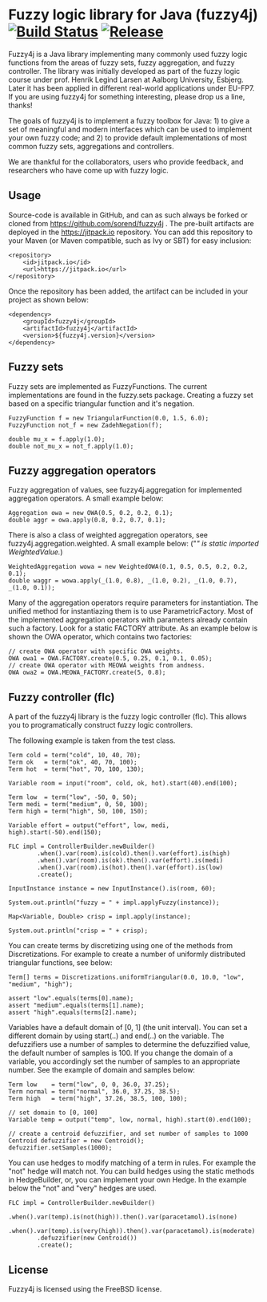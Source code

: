 
Fuzzy logic library for Java (fuzzy4j) [![Build Status](https://travis-ci.org/sorend/fuzzy4j.svg?branch=master)](https://travis-ci.org/sorend/fuzzy4j) [![Release](https://jitpack.io/v/sorend/fuzzy4j.svg)](https://jitpack.io/#sorend/fuzzy4j)
======================================

Fuzzy4j is a Java library implementing many commonly used fuzzy logic functions from the areas of fuzzy sets,
fuzzy aggregation, and fuzzy controller. The library was initially developed as part of the fuzzy logic course under
prof. Henrik Legind Larsen at Aalborg University, Esbjerg. Later it has been applied in different real-world
applications under EU-FP7. If you are using fuzzy4j for something interesting, please drop us a line, thanks!

The goals of fuzzy4j is to implement a fuzzy toolbox for Java: 1) to give a set of meaningful and modern interfaces
which can be used to implement your own fuzzy code; and 2) to provide default implementations of most common
fuzzy sets, aggregations and controllers.

We are thankful for the collaborators, users who provide feedback, and researchers who have come up with fuzzy logic.

Usage
-----

Source-code is available in GitHub, and can as such always be forked or cloned from https://github.com/sorend/fuzzy4j .
The pre-built artifacts are deployed in the https://jitpack.io repository. You can add this repository to your Maven
(or Maven compatible, such as Ivy or SBT) for easy inclusion:

    <repository>
        <id>jitpack.io</id>
        <url>https://jitpack.io</url>
    </repository>

Once the repository has been added, the artifact can be included in your project as shown below:

    <dependency>
        <groupId>fuzzy4j</groupId>
        <artifactId>fuzzy4j</artifactId>
        <version>${fuzzy4j.version}</version>
    </dependency>

Fuzzy sets
----------

Fuzzy sets are implemented as FuzzyFunctions. The current implementations are found in the fuzzy.sets package.
Creating a fuzzy set based on a specific triangular function and it's negation.

    FuzzyFunction f = new TriangularFunction(0.0, 1.5, 6.0);
    FuzzyFunction not_f = new ZadehNegation(f);

    double mu_x = f.apply(1.0);
    double not_mu_x = not_f.apply(1.0);

Fuzzy aggregation operators
---------------------------

Fuzzy aggregation of values, see fuzzy4j.aggregation for implemented aggregation operators. A small example below:

    Aggregation owa = new OWA(0.5, 0.2, 0.2, 0.1);
    double aggr = owa.apply(0.8, 0.2, 0.7, 0.1);

There is also a class of weighted aggregation operators, see fuzzy4j.aggregation.weighted. A small example below:
("_" is static imported WeightedValue._)

    WeightedAggregation wowa = new WeightedOWA(0.1, 0.5, 0.5, 0.2, 0.2, 0.1);
    double waggr = wowa.apply(_(1.0, 0.8), _(1.0, 0.2), _(1.0, 0.7), _(1.0, 0.1));

Many of the aggregation operators require parameters for instantiation. The unified method
for instantiazing them is to use ParametricFactory<T>. Most of the implemented aggregation
operators with parameters already contain such a factory. Look for a static FACTORY attribute.
As an example below is shown the OWA operator, which contains two factories:

    // create OWA operator with specific OWA weights.
    OWA owa1 = OWA.FACTORY.create(0.5, 0.25, 0.1, 0.1, 0.05);
    // create OWA operator with MEOWA weights from andness.
    OWA owa2 = OWA.MEOWA_FACTORY.create(5, 0.8);

Fuzzy controller (flc)
----------------------

A part of the fuzzy4j library is the fuzzy logic controller (flc). This allows you
to programatically construct fuzzy logic controllers.

The following example is taken from the test class.

    Term cold = term("cold", 10, 40, 70);
    Term ok   = term("ok", 40, 70, 100);
    Term hot  = term("hot", 70, 100, 130);

    Variable room = input("room", cold, ok, hot).start(40).end(100);

    Term low  = term("low", -50, 0, 50);
    Term medi = term("medium", 0, 50, 100);
    Term high = term("high", 50, 100, 150);

    Variable effort = output("effort", low, medi, high).start(-50).end(150);

    FLC impl = ControllerBuilder.newBuilder()
            .when().var(room).is(cold).then().var(effort).is(high)
            .when().var(room).is(ok).then().var(effort).is(medi)
            .when().var(room).is(hot).then().var(effort).is(low)
            .create();

    InputInstance instance = new InputInstance().is(room, 60);

    System.out.println("fuzzy = " + impl.applyFuzzy(instance));

    Map<Variable, Double> crisp = impl.apply(instance);

    System.out.println("crisp = " + crisp);

You can create terms by discretizing using one of the methods from Discretizations.
For example to create a number of uniformly distributed triangular functions, see below:

    Term[] terms = Discretizations.uniformTriangular(0.0, 10.0, "low", "medium", "high");

    assert "low".equals(terms[0].name);
    assert "medium".equals(terms[1].name);
    assert "high".equals(terms[2].name);

Variables have a default domain of [0, 1] (the unit interval). You can set a different
domain by using start(..) and end(..) on the variable. The defuzzifiers use a number of
samples to determine the defuzzified value, the default number of samples is 100. If you
change the domain of a variable, you accordingly set the number of samples to an appropriate
number. See the example of domain and samples below:

    Term low    = term("low", 0, 0, 36.0, 37.25);
    Term normal = term("normal", 36.0, 37.25, 38.5);
    Term high   = term("high", 37.26, 38.5, 100, 100);

    // set domain to [0, 100]
    Variable temp = output("temp", low, normal, high).start(0).end(100);

    // create a centroid defuzzifier, and set number of samples to 1000
    Centroid defuzzifier = new Centroid();
    defuzzifier.setSamples(1000);

You can use hedges to modify matching of a term in rules. For example the "not" hedge
will match not. You can build hedges using the static methods in HedgeBuilder, or, you
can implement your own Hedge. In the example below the "not" and "very" hedges are
used.

    FLC impl = ControllerBuilder.newBuilder()
            .when().var(temp).is(not(high)).then().var(paracetamol).is(none)
            .when().var(temp).is(very(high)).then().var(paracetamol).is(moderate)
            .defuzzifier(new Centroid())
            .create();


License
-------

Fuzzy4j is licensed using the FreeBSD license.

